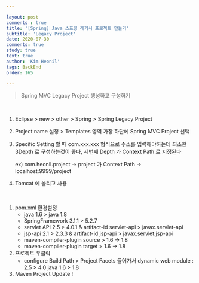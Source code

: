 ```yaml
---

layout: post
comments : true
title: '[Spring] Java 스프링 레거시 프로젝트 만들기'
subtitle: 'Legacy Project'
date: 2020-07-30
comments: true
study: true
text: true
author: 'Kim Heonil'
tags: BackEnd
order: 165

---
```

> Spring MVC Legacy Project 생성하고 구성하기

<br>

1. Eclipse > new > other > Spring > Spring Legacy Project

2. Project name 설정 > Templates 영역 가장 하단에 Spring MVC Project 선택

3. Specific Setting 할 때 com.xxx.xxx 형식으로 주소를 입력해야하는데 최소한 3Depth 로 구성하는것이 좋다, 세번째 Depth 가 Context Path 로 지정된다

   ex) com.heonil.project -> project 가 Context Path
   -> localhost:9999/project

4. Tomcat 에 올리고 사용

<br>

1. pom.xml 환경설정
   - java 1.6 > java 1.8
   - SpringFramework 3.1.1 > 5.2.7
   - servlet API 2.5 > 4.0.1 & artifact-id servlet-api > javax.servlet-api
   - jsp-api 2.1 > 2.3.3 & artifact-id jsp-api > javax.servlet.jsp-api
   - maven-compiler-plugin source > 1.6 -> 1.8
   - maven-compiler-plugin target > 1.6 -> 1.8
2. 프로젝트 우클릭
   - configure Build Path > Project Facets  들어가서
     dynamic web module : 2.5 > 4.0
     java 1.6 > 1.8
3. Maven Project Update !

<br><br>